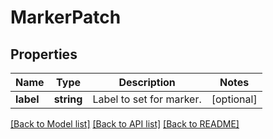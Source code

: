 # MarkerPatch

## Properties
Name | Type | Description | Notes
------------ | ------------- | ------------- | -------------
**label** | **string** | Label to set for marker. | [optional] 

[[Back to Model list]](../README.md#documentation-for-models) [[Back to API list]](../README.md#documentation-for-api-endpoints) [[Back to README]](../README.md)



